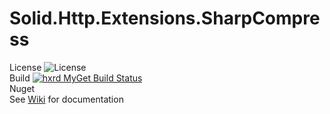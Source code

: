 # Solid.Http.Extensions.SharpCompress
License ![License](https://img.shields.io/github/license/mashape/apistatus.svg)   
Build   [![hxrd MyGet Build Status](https://www.myget.org/BuildSource/Badge/hxrd?identifier=a7a30f80-58fe-4fb6-9d5c-ca5a080340fb)](https://www.myget.org/)   
Nuget   
See [Wiki](https://github.com/HX-Rd/Solid.Http.Extensions.SharpCompress/wiki) for documentation
